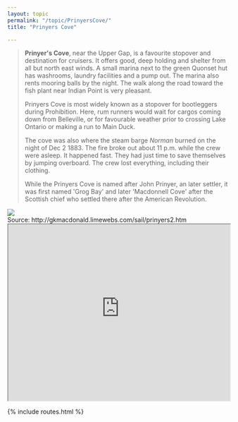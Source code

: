 ```yaml
---
layout: topic
permalink: "/topic/PrinyersCove/"
title: "Prinyers Cove"

---
```


<blockquote><b>Prinyer's Cove</b>, near the Upper Gap, is a favourite stopover and destination for cruisers. It offers good, deep holding and shelter from all but north east winds. A small marina next to the green Quonset hut has washrooms, laundry facilities and a pump out. The marina also rents mooring balls by the night. The walk along the road toward the fish plant near Indian Point is very pleasant.<br>

Prinyers Cove is most widely known as a stopover for bootleggers during Prohibition. Here, rum runners would wait for cargos coming down from Belleville, or for favourable weather prior to crossing Lake Ontario or making a run to Main Duck.<br>

The cove was also where the steam barge <i>Norman</i> burned on the night of Dec 2 1883. The fire broke out about 11 p.m. while the crew were asleep. It happened fast. They had just time to save themselves by jumping overboard. The crew lost everything, including their clothing. <br>

While the Prinyers Cove is named after John Prinyer, an later settler, it was first named 'Grog Bay' and later 'Macdonnell Cove' after the Scottish chief who settled there after the American Revolution. <br></blockquote>

<img class="chartsegment" src="Images/PrinyerCove.jpg">

<div class="item">
Source: http://gkmacdonald.limewebs.com/sail/prinyers2.htm
<iframe src="http://gkmacdonald.limewebs.com/sail/prinyers2.htm" width=100% height="400" name="prinyers" frameborder="1" scrolling=yes ></iframe>
</div>

{% include routes.html %}
